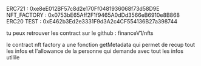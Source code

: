 ERC721 : 0xe8eE012BF57c8d2e170Ff0481936068f73d58D9E
NFT_FACTORY : 0x0753bE65Aff2F1f9465A0dDd3566eB6910e8B868
ERC20 TEST : 0xE462b3Ed2e3331F9d3A2c4CF554136B27a398744

tu peux retrouver les contract sur le github : financeV1/nfts


le contract nft factory a une fonction getMetadata qui permet de recup tout les infos et l'allowance de la personne qui demande avec tout les infos utilile